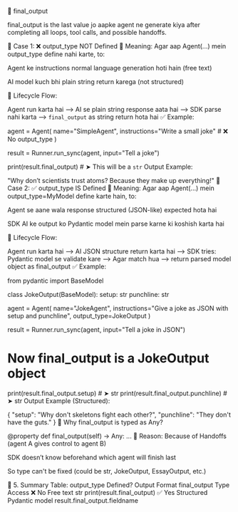 🧠 final_output 

final_output is the last value jo aapke agent ne generate kiya after completing all loops, tool calls, and possible handoffs.


🔷  Case 1: ❌ output_type NOT Defined
🔹 Meaning:
Agar aap Agent(...) mein output_type define nahi karte, to:

Agent ke instructions normal language generation hoti hain (free text)

AI model kuch bhi plain string return karega (not structured)

🔹 Lifecycle Flow:

Agent run karta hai ⟶ AI se plain string response aata hai ⟶ 
SDK parse nahi karta ⟶ `final_output` as string return hota hai
✅ Example:

agent = Agent(
    name="SimpleAgent",
    instructions="Write a small joke"
    # ❌ No output_type
)

result = Runner.run_sync(agent, input="Tell a joke")

print(result.final_output)  # ➤ This will be a `str`
Output Example:


"Why don’t scientists trust atoms? Because they make up everything!"
🔷  Case 2: ✅ output_type IS Defined
🔹 Meaning:
Agar aap Agent(...) mein output_type=MyModel define karte hain, to:

Agent se aane wala response structured (JSON-like) expected hota hai

SDK AI ke output ko Pydantic model mein parse karne ki koshish karta hai

🔹 Lifecycle Flow:

Agent run karta hai ⟶ AI JSON structure return karta hai ⟶
SDK tries: Pydantic model se validate kare ⟶ 
Agar match hua ⟶ return parsed model object as final_output
✅ Example:

from pydantic import BaseModel

class JokeOutput(BaseModel):
    setup: str
    punchline: str

agent = Agent(
    name="JokeAgent",
    instructions="Give a joke as JSON with setup and punchline",
    output_type=JokeOutput
)

result = Runner.run_sync(agent, input="Tell a joke in JSON")

# Now final_output is a JokeOutput object
print(result.final_output.setup)       # ➤ str
print(result.final_output.punchline)   # ➤ str
Output Example (Structured):


{
  "setup": "Why don't skeletons fight each other?",
  "punchline": "They don't have the guts."
}
🔷 Why final_output is typed as Any?

@property
def final_output(self) -> Any:
    ...
🔹 Reason:
Because of Handoffs (agent A gives control to agent B)

SDK doesn’t know beforehand which agent will finish last

So type can't be fixed (could be str, JokeOutput, EssayOutput, etc.)

🔷 5. Summary Table:
output_type Defined?	Output Format	final_output Type	Access
❌ No	Free text	str	print(result.final_output)
✅ Yes	Structured	Pydantic model	result.final_output.fieldname

